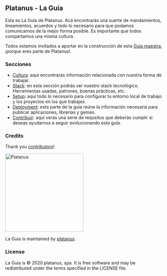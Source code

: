 ## Platanus - La Guía

Esta es La Guía de Platanus. Acá encontrarás una suerte de mandamientos, lineamientos, acuerdos y todo lo necesario para que podamos comunicarnos de la mejor forma posible. Es importante que todos compartamos una misma cultura.

Todos estamos invitados a aportar en la construcción de esta [Guía maestra](https://github.com/platanus/la-guia), ¡porque eres parte de Platanus!.

### Secciones

* [Cultura](cultura.md): aquí encontrarás información relacionada con nuestra forma de trabajar.
* [Stack](stack/README.md): en esta sección podrás ver nuestro stack tecnológico. Herramientas usadas, patrones, buenas prácticas, etc.
* [Setup](setup/README.md): aquí todo lo necesario para configurar tu entorno local de trabajo y los proyectos en los que trabajes.
* [Deployment](deployment/README.md): esta parte de la guía reúne la información necesaria para publicar aplicaciones, librerías y gemas.
* [Contribuir](contribuir.md): aquí verás una serie de requsitos que deberás cumplir si deseas  ayudarnos a seguir evolucionando esta guía.

### Credits

Thank you [contributors](https://github.com/platanus/la-guia/graphs/contributors)!

<img src="http://platan.us/gravatar_with_text.png" alt="Platanus" width="250"/>

La Guia is maintained by [platanus](http://platan.us).

### License

La Guia is © 2020 platanus, spa. It is free software and may be redistributed under the terms specified in the LICENSE file.
